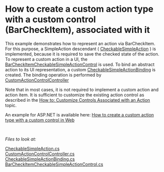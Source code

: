 # How to create a custom action type with a custom control (BarCheckItem), associated with it


This example demonstrates how to represent an action via BarCheckItem. For this purpose, a SimpleAction descendant ( [CheckableSimpleAction](./CS/CustomActionControl.Module/CheckableSimpleAction.cs) ) is implemented, because it is required to save the checked state of the action. To represent a custom action in a UI, the [BarCheckItemCheckableSimpleActionControl](.\CS\CustomActionControl.Module.Win\ActionControls\BarCheckItemCheckableSimpleActionControl.cs) is used. To bind an abstract action to its UI representation, a custom [CheckableSimpleActionBinding](.\CS\CustomActionControl.Module.Win\ActionControls\CheckableSimpleActionBinding.cs) is created. The binding operation is performed by [CustomActionControlController](.\CS\CustomActionControl.Module.Win\Controllers\CustomActionControlController.cs)

Note that in most cases, it is not required to implement a custom action and action item. It is sufficient to customize the existing action control as described in the <a href="http://documentation.devexpress.com/#Xaf/CustomDocument3183"><u>How to: Customize Controls Associated with an Action</u></a> topic.

An example for ASP.NET is available here: <a href="https://www.devexpress.com/Support/Center/p/E4357">How to create a custom action type with a custom control in Web</a></p>

<br/>

*Files to look at:*

[CheckableSimpleAction.cs](./CS/CustomActionControl.Module/CheckableSimpleAction.cs)  
[CustomActionControlController.cs](./CS/CustomActionControl.Module.Win/Controllers/CustomActionControlController.cs)  
[CheckableSimpleActionBinding.cs](./CS/CustomActionControl.Module.Win/ActionControls/CheckableSimpleActionBinding.cs)  
[BarCheckItemCheckableSimpleActionControl.cs](./CS/CustomActionControl.Module.Win/ActionControls/BarCheckItemCheckableSimpleActionControl.cs)  
